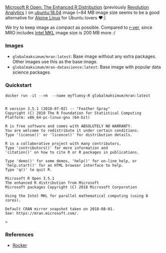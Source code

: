 [Microsoft R Open: The Enhanced R Distribution](https://mran.microsoft.com/open) (previously [Revolution Analytics](http://blog.revolutionanalytics.com/) ) on [ubuntu:18.04](https://hub.docker.com/r/_/ubuntu/) image 
(~84 MB image size seems to be a good alternative for [Alpine Linux](https://alpinelinux.org/) for Ubuntu lovers :heart::)

We try to keep image as compact as possible. Compared to [r-ver](https://github.com/rocker-org/rocker-versioned), since MRO includes [Intel MKL](https://software.intel.com/en-us/mkl) image size is 200 MB more :/


###  Images
* `globalmaksimum/mran:latest`: Base image without any extra packages. Other images use this as the base image.
* `globalmaksimum/mran-datascience:latest`: Base image with popular data science packages


### Quickstart

```
docker run -it --rm  --name myflumsy-R globalmaksimum/mran:latest
```


```

R version 3.5.1 (2018-07-02) -- "Feather Spray"
Copyright (C) 2018 The R Foundation for Statistical Computing
Platform: x86_64-pc-linux-gnu (64-bit)

R is free software and comes with ABSOLUTELY NO WARRANTY.
You are welcome to redistribute it under certain conditions.
Type 'license()' or 'licence()' for distribution details.

R is a collaborative project with many contributors.
Type 'contributors()' for more information and
'citation()' on how to cite R or R packages in publications.

Type 'demo()' for some demos, 'help()' for on-line help, or
'help.start()' for an HTML browser interface to help.
Type 'q()' to quit R.

Microsoft R Open 3.5.1
The enhanced R distribution from Microsoft
Microsoft packages Copyright (C) 2018 Microsoft Corporation

Using the Intel MKL for parallel mathematical computing (using 8 cores).

Default CRAN mirror snapshot taken on 2018-08-01.
See: https://mran.microsoft.com/.

>

```

### References
* [Rocker](https://github.com/rocker-org)
